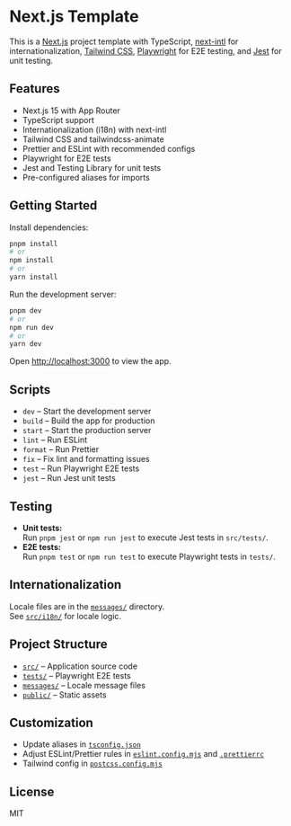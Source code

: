 # Next.js Template

This is a [Next.js](https://nextjs.org/) project template with TypeScript, [next-intl](https://github.com/amannn/next-intl) for internationalization, [Tailwind CSS](https://tailwindcss.com/), [Playwright](https://playwright.dev/) for E2E testing, and [Jest](https://jestjs.io/) for unit testing.

## Features

- Next.js 15 with App Router
- TypeScript support
- Internationalization (i18n) with next-intl
- Tailwind CSS and tailwindcss-animate
- Prettier and ESLint with recommended configs
- Playwright for E2E tests
- Jest and Testing Library for unit tests
- Pre-configured aliases for imports

## Getting Started

Install dependencies:

```sh
pnpm install
# or
npm install
# or
yarn install
```

Run the development server:

```sh
pnpm dev
# or
npm run dev
# or
yarn dev
```

Open [http://localhost:3000](http://localhost:3000) to view the app.

## Scripts

- `dev` – Start the development server
- `build` – Build the app for production
- `start` – Start the production server
- `lint` – Run ESLint
- `format` – Run Prettier
- `fix` – Fix lint and formatting issues
- `test` – Run Playwright E2E tests
- `jest` – Run Jest unit tests

## Testing

- **Unit tests:**  
  Run `pnpm jest` or `npm run jest` to execute Jest tests in `src/tests/`.
- **E2E tests:**  
  Run `pnpm test` or `npm run test` to execute Playwright tests in `tests/`.

## Internationalization

Locale files are in the [`messages/`](messages/) directory.  
See [`src/i18n/`](src/i18n/) for locale logic.

## Project Structure

- [`src/`](src/) – Application source code
- [`tests/`](tests/) – Playwright E2E tests
- [`messages/`](messages/) – Locale message files
- [`public/`](public/) – Static assets

## Customization

- Update aliases in [`tsconfig.json`](tsconfig.json)
- Adjust ESLint/Prettier rules in [`eslint.config.mjs`](eslint.config.mjs) and [`.prettierrc`](.prettierrc)
- Tailwind config in [`postcss.config.mjs`](postcss.config.mjs)

## License

MIT
